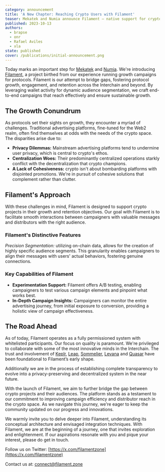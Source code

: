 ```yaml
---
category: announcement
title: 'A New Chapter: Reaching Crypto Users with Filament'
teaser: Mekatek and Numia announce Filament — native support for crypto project growth.
published: 2023-10-13
authors:
  - brapse
  - onr
  - Rafael Aviles
  - xla
state: published
cover: /publications/initial-announcement.png
---
```


Today marks an important step for [Mekatek](https://meka.tech/) and [Numia](https://www.numia.xyz/). We're introducing [Filament](https://twitter.com/filamentzone), a project birthed from our experience running growth campaigns for protocols. Filament is our attempt to bridge gaps, fostering protocol growth, engagement, and retention across the Interchain and beyond. By leveraging wallet activity for dynamic audience segmentation, we craft end-to-end campaigns that reach effectively and ensure sustainable growth.

## The Growth Conundrum

As protocols set their sights on growth, they encounter a myriad of challenges. Traditional advertising platforms, fine-tuned for the Web2 realm, often find themselves at odds with the needs of the crypto space. The disparities arise due to:

- **Privacy Dilemmas:** Mainstream advertising platforms tend to undermine user privacy, which is central to crypto's ethos.
- **Centralization Woes:** Their predominantly centralized operations starkly conflict with the decentralization that crypto champions.
- **A Lack of Cohesiveness:** crypto isn't about bombarding platforms with disjointed promotions. We're in pursuit of cohesive solutions that complement rather than clutter.

## Filament's Approach

With these challenges in mind, Filament is designed to support crypto projects in their growth and retention objectives. Our goal with Filament is to facilitate smooth interactions between campaigners with valuable messages and distributors with the right audience.

### Filament's Distinctive Features

_Precision Segmentation:_ utilizing on-chain data, allows for the creation of highly specific audience segments. This granularity enables campaigners to align their messages with users' actual behaviors, fostering genuine connections.

### Key Capabilities of Filament

- **Experimentation Support:** Filament offers A/B testing, enabling campaigners to test various campaign elements and pinpoint what works best.
- **In-Depth Campaign Insights:** Campaigners can monitor the entire advertising journey, from initial exposure to conversion, providing a holistic view of campaign effectiveness.

## The Road Ahead

As of today, Filament operates as a fully permissioned system with whitelisted participants. Our focus on quality is paramount. We're privileged to collaborate with some of the most innovative minds in the Interchain. The trust and involvement of [Keplr](https://www.keplr.app/), [Leap](https://www.leapwallet.io/), [Sommelier](https://www.sommelier.finance/), [Levana](https://www.levana.finance/) and [Quasar](https://www.quasar.fi/) have been foundational to Filament’s early shape.

Additionally we are in the process of establishing complete transparency to evolve into a privacy-preserving and decentralized system in the near future.

With the launch of Filament, we aim to further bridge the gap between crypto projects and their audiences. The platform stands as a testament to our commitment to improving campaign efficiency and distributor reach in the crypto space. As we navigate this journey, we're eager to keep the community updated on our progress and innovations.

We warmly invite you to delve deeper into Filament, understanding its conceptual architecture and envisaged integration techniques. With Filament, we are at the beginning of a journey, one that invites exploration and enlightenment. If our aspirations resonate with you and pique your interest, please do get in touch.

Follow us on Twitter: [https://x.com/filamentzone](https://x.com/filamentzone)

Contact us at: [connect@filament.zone](mailto:connect@filament.zone)
